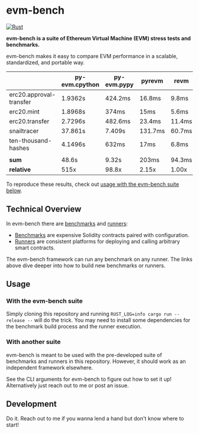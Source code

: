 # evm-bench

[![Rust](https://github.com/ziyadedher/evm-bench/actions/workflows/rust.yml/badge.svg)](https://github.com/ziyadedher/evm-bench/actions/workflows/rust.yml)

**evm-bench is a suite of Ethereum Virtual Machine (EVM) stress tests and benchmarks.**

evm-bench makes it easy to compare EVM performance in a scalable, standardized, and portable way.

|                         | py-evm.cpython | py-evm.pypy | pyrevm  | revm   |
| ----------------------- | -------------- | ----------- | ------- | ------ |
| erc20.approval-transfer | 1.9362s        | 424.2ms     | 16.8ms  | 9.8ms  |
| erc20.mint              | 1.8968s        | 374ms       | 15ms    | 5.6ms  |
| erc20.transfer          | 2.7296s        | 482.6ms     | 23.4ms  | 11.4ms |
| snailtracer             | 37.861s        | 7.409s      | 131.7ms | 60.7ms |
| ten-thousand-hashes     | 4.1496s        | 632ms       | 17ms    | 6.8ms  |
|                         |                |             |         |        |
| **sum**                 | 48.6s          | 9.32s       | 203ms   | 94.3ms |
| **relative**            | 515x           | 98.8x       | 2.15x   | 1.00x  |

To reproduce these results, check out [usage with the evm-bench suite below](#with-the-evm-bench-suite).

## Technical Overview

In evm-bench there are [benchmarks](/benchmarks) and [runners](/runners):

- [Benchmarks](/benchmarks) are expensive Solidity contracts paired with configuration.
- [Runners](/runners) are consistent platforms for deploying and calling arbitrary smart contracts.

The evm-bench framework can run any benchmark on any runner. The links above dive deeper into how to build new benchmarks or runners.

## Usage

### With the evm-bench suite

Simply cloning this repository and running `RUST_LOG=info cargo run --release --` will do the trick. You may need to install some dependencies for the benchmark build process and the runner execution.

### With another suite

evm-bench is meant to be used with the pre-developed suite of benchmarks and runners in this repository. However, it should work as an independent framework elsewhere.

See the CLI arguments for evm-bench to figure out how to set it up! Alternatively just reach out to me or post an issue.

## Development

Do it. Reach out to me if you wanna lend a hand but don't know where to start!
